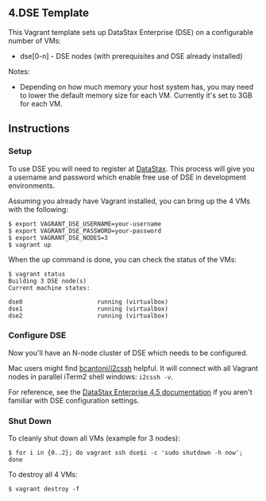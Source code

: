 ## 4.DSE Template

This Vagrant template sets up DataStax Enterprise (DSE) on a configurable number of VMs:

* dse[0-n] - DSE nodes (with prerequisites and DSE already installed)

Notes:

* Depending on how much memory your host system has, you may need to lower the default memory size for each VM. Currently it's set to 3GB for each VM.

## Instructions

### Setup

To use DSE you will need to register at [DataStax](http://www.datastax.com/download). This process will give you a username and password which enable free use of DSE in development environments.

Assuming you already have Vagrant installed, you can bring up the 4 VMs with the following:

```
$ export VAGRANT_DSE_USERNAME=your-username
$ export VAGRANT_DSE_PASSWORD=your-password
$ export VAGRANT_DSE_NODES=3
$ vagrant up
```

When the up command is done, you can check the status of the VMs:

```
$ vagrant status
Building 3 DSE node(s)
Current machine states:

dse0                     running (virtualbox)
dse1                     running (virtualbox)
dse2                     running (virtualbox)
```

### Configure DSE

Now you'll have an N-node cluster of DSE which needs to be configured.

Mac users might find [bcantoni/i2cssh](https://github.com/bcantoni/i2cssh) helpful. It will connect with all Vagrant nodes in parallel iTerm2 shell windows: `i2cssh -v`.

For reference, see the [DataStax Enterprise 4.5 documentation](http://www.datastax.com/documentation/datastax_enterprise/4.5/datastax_enterprise/deploy/deploySingleDC.html) if you aren't familiar with DSE configuration settings.

### Shut Down

To cleanly shut down all VMs (example for 3 nodes):

```
$ for i in {0..2}; do vagrant ssh dse$i -c 'sudo shutdown -h now'; done
```

To destroy all 4 VMs:

```
$ vagrant destroy -f
```
